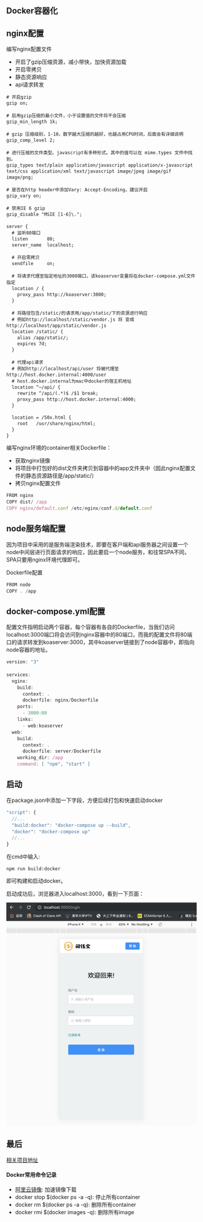 ## Docker容器化

## nginx配置

编写nginx配置文件

- 开启了gzip压缩资源，减小带快，加快资源加载
- 开启零拷贝
- 静态资源响应
- api请求转发

```
# 开启gzip
gzip on;

# 启用gzip压缩的最小文件，小于设置值的文件将不会压缩
gzip_min_length 1k;

# gzip 压缩级别，1-10，数字越大压缩的越好，也越占用CPU时间，后面会有详细说明
gzip_comp_level 2;

# 进行压缩的文件类型。javascript有多种形式。其中的值可以在 mime.types 文件中找到。
gzip_types text/plain application/javascript application/x-javascript text/css application/xml text/javascript image/jpeg image/gif image/png;

# 是否在http header中添加Vary: Accept-Encoding，建议开启
gzip_vary on;

# 禁用IE 6 gzip
gzip_disable "MSIE [1-6]\.";

server {
  # 监听80端口
  listen       80;
  server_name  localhost;

  # 开启零拷贝
  sendfile     on;

  # 将请求代理至指定地址的3000端口，该koaserver变量将在docker-compose.yml文件指定
  location / {
    proxy_pass http://koaserver:3000;
  }

  # 将路径包含/static/的请求用/app/static/下的资源进行响应
  # 例如http://localhost/static/vendor.js 将 变成http://localhost/app/static/vendor.js
  location /static/ {
    alias /app/static/;
    expires 7d;
  }

  # 代理api请求
  # 例如http://localhost/api/user 将被代理至 http://host.docker.internal:4000/user
  # host.docker.internal为mac中docker的宿主机地址
  location ^~/api/ {
    rewrite ^/api/(.*)$ /$1 break;
    proxy_pass http://host.docker.internal:4000;
  }

  location = /50x.html {
    root   /usr/share/nginx/html;
  }
}

```

编写nginx环境的container相关Dockerfile：

- 获取nginx镜像
- 将项目中打包好的dist文件夹拷贝到容器中的app文件夹中（因此nginx配置文件的静态资源路径是/app/static/）
- 拷贝nginx配置文件

```js
FROM nginx
COPY dist/ /app
COPY nginx/default.conf /etc/nginx/conf.d/default.conf

```

## node服务端配置

因为项目中采用的是服务端渲染技术，即要在客户端和api服务器之间设置一个node中间层进行页面请求的响应，因此要启一个node服务，和往常SPA不同，SPA只要用nginx环境代理即可。

Dockerfile配置

```js
FROM node
COPY . /app
```

## docker-compose.yml配置

配置文件指明启动两个容器，每个容器有各自的Dockerfile，当我们访问localhost:3000端口将会访问到nginx容器中的80端口，而我的配置文件将80端口的请求转发到koaserver:3000，其中koaserver链接到了node容器中，即指向node容器的地址。

```js
version: "3"

services:
  nginx:
    build:
      context: .
      dockerfile: nginx/Dockerfile
    ports:
      - 3000:80
    links:
      - web:koaserver
  web:
    build:
      context: .
      dockerfile: server/Dockerfile
    working_dir: /app
    command: [ "npm", "start" ]

```

## 启动

在package.json中添加一下字段，方便后续打包和快速启动docker

```js
"script": {
  //...
  "build:docker": "docker-compose up --build",
  "docker": "docker-compose up"
  //...
}
```

在cmd中输入:

```
npm run build:docker
```

即可构建和启动docker。

启动成功后，浏览器进入localhost:3000，看到一下页面：

![](./img/docker__1.png)

## 最后

[相关项目地址](https://github.com/earnsparemoney/frontend)

#### Docker常用命令记录

- [阿里云镜像](https://cr.console.aliyun.com/cn-hangzhou/instances/mirrors): 加速镜像下载
- docker stop $(docker ps -a -q): 停止所有container
- docker rm $(docker ps -a -q): 删除所有container
- docker rmi $(docker images -q): 删除所有image